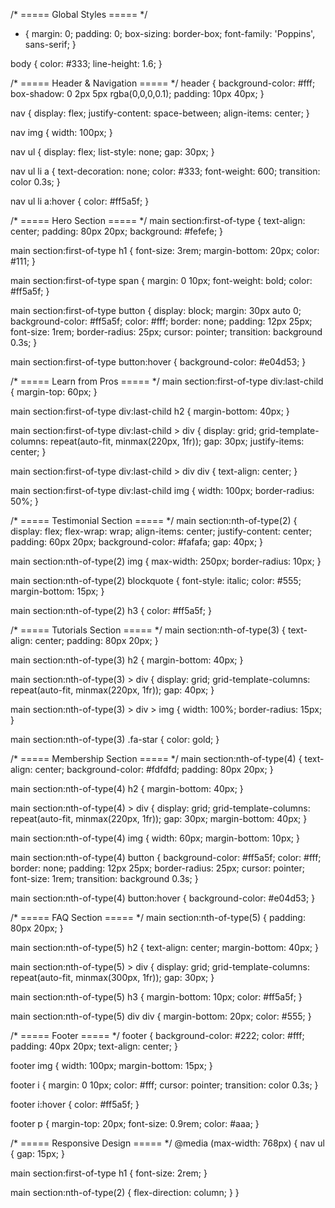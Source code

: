 /* ===== Global Styles ===== */
* {
  margin: 0;
  padding: 0;
  box-sizing: border-box;
  font-family: 'Poppins', sans-serif;
}

body {
  color: #333;
  line-height: 1.6;
}

/* ===== Header & Navigation ===== */
header {
  background-color: #fff;
  box-shadow: 0 2px 5px rgba(0,0,0,0.1);
  padding: 10px 40px;
}

nav {
  display: flex;
  justify-content: space-between;
  align-items: center;
}

nav img {
  width: 100px;
}

nav ul {
  display: flex;
  list-style: none;
  gap: 30px;
}

nav ul li a {
  text-decoration: none;
  color: #333;
  font-weight: 600;
  transition: color 0.3s;
}

nav ul li a:hover {
  color: #ff5a5f;
}

/* ===== Hero Section ===== */
main section:first-of-type {
  text-align: center;
  padding: 80px 20px;
  background: #fefefe;
}

main section:first-of-type h1 {
  font-size: 3rem;
  margin-bottom: 20px;
  color: #111;
}

main section:first-of-type span {
  margin: 0 10px;
  font-weight: bold;
  color: #ff5a5f;
}

main section:first-of-type button {
  display: block;
  margin: 30px auto 0;
  background-color: #ff5a5f;
  color: #fff;
  border: none;
  padding: 12px 25px;
  font-size: 1rem;
  border-radius: 25px;
  cursor: pointer;
  transition: background 0.3s;
}

main section:first-of-type button:hover {
  background-color: #e04d53;
}

/* ===== Learn from Pros ===== */
main section:first-of-type div:last-child {
  margin-top: 60px;
}

main section:first-of-type div:last-child h2 {
  margin-bottom: 40px;
}

main section:first-of-type div:last-child > div {
  display: grid;
  grid-template-columns: repeat(auto-fit, minmax(220px, 1fr));
  gap: 30px;
  justify-items: center;
}

main section:first-of-type div:last-child > div div {
  text-align: center;
}

main section:first-of-type div:last-child img {
  width: 100px;
  border-radius: 50%;
}

/* ===== Testimonial Section ===== */
main section:nth-of-type(2) {
  display: flex;
  flex-wrap: wrap;
  align-items: center;
  justify-content: center;
  padding: 60px 20px;
  background-color: #fafafa;
  gap: 40px;
}

main section:nth-of-type(2) img {
  max-width: 250px;
  border-radius: 10px;
}

main section:nth-of-type(2) blockquote {
  font-style: italic;
  color: #555;
  margin-bottom: 15px;
}

main section:nth-of-type(2) h3 {
  color: #ff5a5f;
}

/* ===== Tutorials Section ===== */
main section:nth-of-type(3) {
  text-align: center;
  padding: 80px 20px;
}

main section:nth-of-type(3) h2 {
  margin-bottom: 40px;
}

main section:nth-of-type(3) > div {
  display: grid;
  grid-template-columns: repeat(auto-fit, minmax(220px, 1fr));
  gap: 40px;
}

main section:nth-of-type(3) > div > img {
  width: 100%;
  border-radius: 15px;
}

main section:nth-of-type(3) .fa-star {
  color: gold;
}

/* ===== Membership Section ===== */
main section:nth-of-type(4) {
  text-align: center;
  background-color: #fdfdfd;
  padding: 80px 20px;
}

main section:nth-of-type(4) h2 {
  margin-bottom: 40px;
}

main section:nth-of-type(4) > div {
  display: grid;
  grid-template-columns: repeat(auto-fit, minmax(220px, 1fr));
  gap: 30px;
  margin-bottom: 40px;
}

main section:nth-of-type(4) img {
  width: 60px;
  margin-bottom: 10px;
}

main section:nth-of-type(4) button {
  background-color: #ff5a5f;
  color: #fff;
  border: none;
  padding: 12px 25px;
  border-radius: 25px;
  cursor: pointer;
  font-size: 1rem;
  transition: background 0.3s;
}

main section:nth-of-type(4) button:hover {
  background-color: #e04d53;
}

/* ===== FAQ Section ===== */
main section:nth-of-type(5) {
  padding: 80px 20px;
}

main section:nth-of-type(5) h2 {
  text-align: center;
  margin-bottom: 40px;
}

main section:nth-of-type(5) > div {
  display: grid;
  grid-template-columns: repeat(auto-fit, minmax(300px, 1fr));
  gap: 30px;
}

main section:nth-of-type(5) h3 {
  margin-bottom: 10px;
  color: #ff5a5f;
}

main section:nth-of-type(5) div div {
  margin-bottom: 20px;
  color: #555;
}

/* ===== Footer ===== */
footer {
  background-color: #222;
  color: #fff;
  padding: 40px 20px;
  text-align: center;
}

footer img {
  width: 100px;
  margin-bottom: 15px;
}

footer i {
  margin: 0 10px;
  color: #fff;
  cursor: pointer;
  transition: color 0.3s;
}

footer i:hover {
  color: #ff5a5f;
}

footer p {
  margin-top: 20px;
  font-size: 0.9rem;
  color: #aaa;
}

/* ===== Responsive Design ===== */
@media (max-width: 768px) {
  nav ul {
    gap: 15px;
  }

  main section:first-of-type h1 {
    font-size: 2rem;
  }

  main section:nth-of-type(2) {
    flex-direction: column;
  }
}
